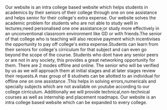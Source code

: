 Our website is an intra college based website which helps students in academics by their seniors of their college through one on one assistance and helps senior for their college's extra expense.
Our website solves the academic problem for students who are not able to study welll in lectures;need personalised one one assistance;or study more effectively in an unconventional classroom environment like GD or with friends.The senior of that college who is teaching will also receive payment which incentivises the opportunity to pay off college's extra expense.Students can learn from their seniors for college's cirriculum for that subject and can even go beyond the scope of the course. Students who dont have any senior peers or are not in any society, this provides a great networking opportunity for them.
There are 2 modes offline and online.
The senior who will be verified by us as we will approach them at initial stages and at later stages review their requests.A max group of 8 studnets can be allotted to an individual for offline one on one assistance .This helps in solving errors,numericals and specially subjects which are not available on youtube according to our college cirriculum.
Additionally we will provide technical,non-technical courses as well as internship and placement roadmaps.
Our website is an intra college based website which can be expanded to every college.
